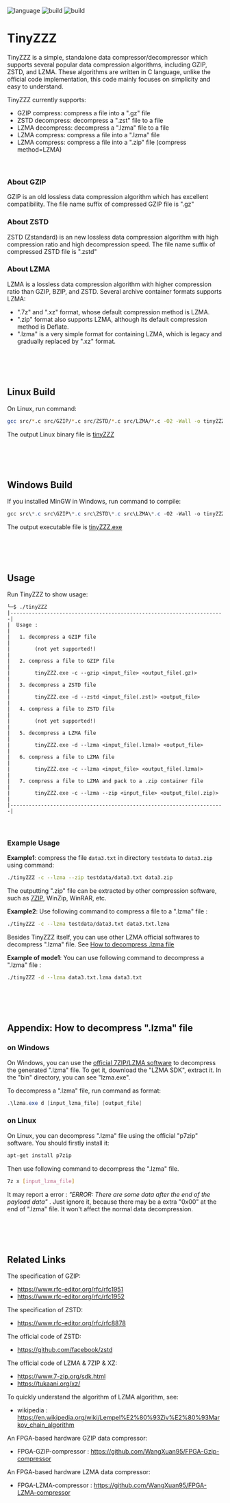  ![language](https://img.shields.io/badge/language-C-green.svg) ![build](https://img.shields.io/badge/build-Windows-blue.svg) ![build](https://img.shields.io/badge/build-linux-FF1010.svg)

TinyZZZ
===========================

TinyZZZ is a simple, standalone data compressor/decompressor which supports several popular data compression algorithms, including GZIP, ZSTD, and LZMA. These algorithms are written in C language, unlike the official code implementation, this code mainly focuses on simplicity and easy to understand.

TinyZZZ currently supports:
  - GZIP compress: compress a file into a ".gz" file
  - ZSTD decompress: decompress a ".zst" file to a file
  - LZMA decompress: decompress a ".lzma" file to a file
  - LZMA compress: compress a file into a ".lzma" file
  - LZMA compress: compress a file into a ".zip" file (compress method=LZMA)

　

### About GZIP

GZIP is an old lossless data compression algorithm which has excellent compatibility. The file name suffix of compressed GZIP file is ".gz"

### About ZSTD

ZSTD (Zstandard) is an new lossless data compression algorithm with high compression ratio and high decompression speed. The file name suffix of compressed ZSTD file is ".zstd"

### About LZMA

LZMA is a lossless data compression algorithm with higher compression ratio than GZIP, BZIP, and ZSTD. Several archive container formats supports LZMA:

- ".7z" and ".xz" format, whose default compression method is LZMA.
- ".zip" format also supports LZMA, although its default compression method is Deflate.
- ".lzma" is a very simple format for containing LZMA, which is legacy and gradually replaced by ".xz" format.

　

　

## Linux Build

On Linux, run command:

```bash
gcc src/*.c src/GZIP/*.c src/ZSTD/*.c src/LZMA/*.c -O2 -Wall -o tinyZZZ
```

The output Linux binary file is [tinyZZZ](./tinyZZZ)

　

　

## Windows Build

If you installed MinGW in Windows, run command to compile:

```powershell
gcc src\*.c src\GZIP\*.c src\ZSTD\*.c src\LZMA\*.c -O2 -Wall -o tinyZZZ.exe
```

The output executable file is [tinyZZZ.exe](./tinyZZZ.exe)

　

　

## Usage

Run TinyZZZ to show usage:

```
└─$ ./tinyZZZ
|----------------------------------------------------------------------|
|  Usage :                                                             |
|   1. decompress a GZIP file                                          |
|        (not yet supported!)                                          |
|   2. compress a file to GZIP file                                    |
|        tinyZZZ.exe -c --gzip <input_file> <output_file(.gz)>         |
|   3. decompress a ZSTD file                                          |
|        tinyZZZ.exe -d --zstd <input_file(.zst)> <output_file>        |
|   4. compress a file to ZSTD file                                    |
|        (not yet supported!)                                          |
|   5. decompress a LZMA file                                          |
|        tinyZZZ.exe -d --lzma <input_file(.lzma)> <output_file>       |
|   6. compress a file to LZMA file                                    |
|        tinyZZZ.exe -c --lzma <input_file> <output_file(.lzma)>       |
|   7. compress a file to LZMA and pack to a .zip container file       |
|        tinyZZZ.exe -c --lzma --zip <input_file> <output_file(.zip)>  |
|----------------------------------------------------------------------|
```

　

### Example Usage

**Example1**: compress the file `data3.txt` in directory `testdata` to `data3.zip` using command:

```bash
./tinyZZZ -c --lzma --zip testdata/data3.txt data3.zip
```

The outputting ".zip" file can be extracted by other compression software, such as [7ZIP](https://www.7-zip.org), WinZip, WinRAR, etc.

**Example2**: Use following command to compress a file to a ".lzma" file :

```bash
./tinyZZZ -c --lzma testdata/data3.txt data3.txt.lzma
```

Besides TinyZZZ itself, you can use other LZMA official softwares to decompress ".lzma" file. See [How to decompress .lzma file](#dec_en)

**Example of mode1**: You can use following command to decompress a ".lzma" file :

```bash
./tinyZZZ -d --lzma data3.txt.lzma data3.txt
```

　

　

## <span id="dec_en">Appendix: How to decompress ".lzma" file</span>

### on Windows

On Windows, you can use the [official 7ZIP/LZMA software](https://www.7-zip.org/sdk.html) to decompress the generated ".lzma" file. To get it, download the "LZMA SDK", extract it. In the "bin" directory, you can see "lzma.exe".

To decompress a ".lzma" file, run command as format:

```powershell
.\lzma.exe d [input_lzma_file] [output_file]
```

### on Linux

On Linux, you can decompress ".lzma" file using the official "p7zip" software. You should firstly install it:

```bash
apt-get install p7zip
```

Then use following command to decompress the ".lzma" file.

```bash
7z x [input_lzma_file]
```

It may report a error : *"ERROR: There are some data after the end of the payload data"* . Just ignore it, because there may be a extra "0x00" at the end of ".lzma" file. It won't affect the normal data decompression.

　

　

## Related Links

The specification of GZIP:

- https://www.rfc-editor.org/rfc/rfc1951
- https://www.rfc-editor.org/rfc/rfc1952

The specification of ZSTD:

- https://www.rfc-editor.org/rfc/rfc8878

The official code of ZSTD:

- https://github.com/facebook/zstd

The official code of LZMA & 7ZIP & XZ:

- https://www.7-zip.org/sdk.html
- https://tukaani.org/xz/

To quickly understand the algorithm of LZMA algorithm, see:

- wikipedia : https://en.wikipedia.org/wiki/Lempel%E2%80%93Ziv%E2%80%93Markov_chain_algorithm

An FPGA-based hardware GZIP data compressor:

- FPGA-GZIP-compressor : https://github.com/WangXuan95/FPGA-Gzip-compressor

An FPGA-based hardware LZMA data compressor:

- FPGA-LZMA-compressor : https://github.com/WangXuan95/FPGA-LZMA-compressor
